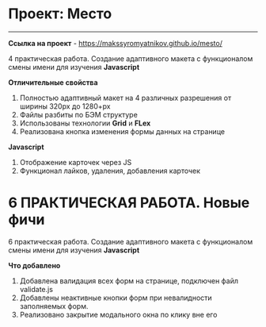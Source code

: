 # Проект: Место
--------------------------

**Ссылка на проект** - https://makssyromyatnikov.github.io/mesto/

4 практическая работа. Создание адаптивного макета с функционалом смены имени для изучения **Javascript**

**Отличительные свойства**
1. Полностью адаптивный макет на 4 различных разрешения от ширины 320рх до 1280+рх
2. Файлы разбиты по БЭМ структуре
3. Использованы технологии **Grid** и **FLex**
4. Реализована кнопка изменения формы данных на странице

**Javascript**
1. Отображение карточек через JS
2. Функционал лайков, удаления, добавления карточек


# 6 ПРАКТИЧЕСКАЯ РАБОТА. Новые фичи

6 практическая работа. Создание адаптивного макета с функционалом смены имени для изучения **Javascript**

**Что добавлено**
1. Добавлена валидация всех форм на странице, подключен файл validate.js
2. Добавлены неактивные кнопки форм при невалидности заполняемых форм.
3. Реализовано закрытие модального окна по клику вне его
